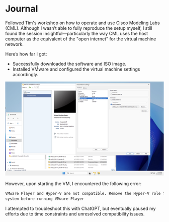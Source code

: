 # Journal

Followed Tim's workshop on how to operate and use Cisco Modeling Labs (CML).
Although I wasn’t able to fully reproduce the setup myself, I still found the
session insightful—particularly the way CML uses the host computer as the
equivalent of the "open internet" for the virtual machine network.

Here’s how far I got:

- Successfully downloaded the software and ISO image.
- Installed VMware and configured the virtual machine settings accordingly.

![CML VM](assets/CML.png)

However, upon starting the VM, I encountered the following error:

```sh
VMware Player and Hyper-V are not compatible. Remove the Hyper-V role from the
system before running VMware Player
```

I attempted to troubleshoot this with ChatGPT, but eventually paused my efforts
due to time constraints and unresolved compatibility issues.
